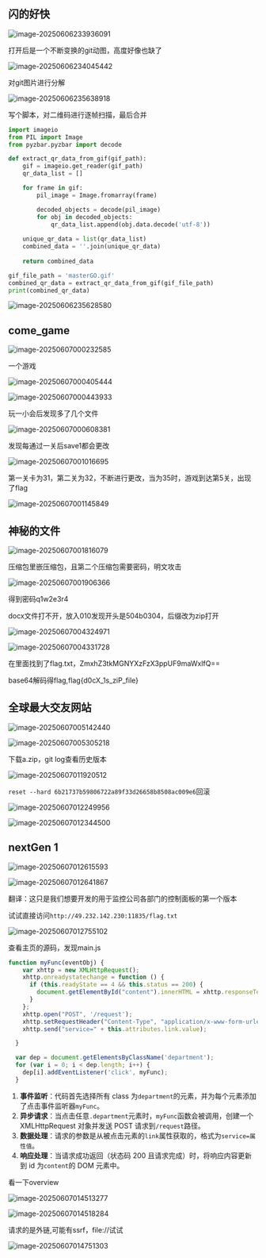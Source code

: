 ## 闪的好快

![image-20250606233936091](assets/image-20250606233936091.png)

打开后是一个不断变换的git动图，高度好像也缺了

![image-20250606234045442](assets/image-20250606234045442.png)

对git图片进行分解

![image-20250606235638918](assets/image-20250606235638918.png)

写个脚本，对二维码进行逐帧扫描，最后合并

```python
import imageio
from PIL import Image
from pyzbar.pyzbar import decode

def extract_qr_data_from_gif(gif_path):
    gif = imageio.get_reader(gif_path)
    qr_data_list = []

    for frame in gif:
        pil_image = Image.fromarray(frame)

        decoded_objects = decode(pil_image)
        for obj in decoded_objects:
            qr_data_list.append(obj.data.decode('utf-8'))
    
    unique_qr_data = list(qr_data_list)
    combined_data = ''.join(unique_qr_data)
    
    return combined_data

gif_file_path = 'masterGO.gif'
combined_qr_data = extract_qr_data_from_gif(gif_file_path)
print(combined_qr_data)
```

![image-20250606235628580](assets/image-20250606235628580.png)

## come_game

![image-20250607000232585](assets/image-20250607000232585.png)

一个游戏

![image-20250607000405444](assets/image-20250607000405444.png)

![image-20250607000443933](assets/image-20250607000443933.png)

玩一小会后发现多了几个文件

![image-20250607000608381](assets/image-20250607000608381.png)

发现每通过一关后save1都会更改

![image-20250607001016695](assets/image-20250607001016695.png)

第一关卡为31，第二关为32，不断进行更改，当为35时，游戏到达第5关，出现了flag

![image-20250607001145849](assets/image-20250607001145849.png)

## 神秘的文件

![image-20250607001816079](assets/image-20250607001816079.png)

压缩包里嵌压缩包，且第二个压缩包需要密码，明文攻击

![image-20250607001906366](assets/image-20250607001906366.png)

得到密码q1w2e3r4

docx文件打不开，放入010发现开头是504b0304，后缀改为zip打开

![image-20250607004324971](assets/image-20250607004324971.png)

![image-20250607004331728](assets/image-20250607004331728.png)

在里面找到了flag.txt，ZmxhZ3tkMGNYXzFzX3ppUF9maWxlfQ==

base64解码得flag,flag{d0cX_1s_ziP_file}

## 全球最大交友网站

![image-20250607005142440](assets/image-20250607005142440.png)

![image-20250607005305218](assets/image-20250607005305218.png)

下载a.zip，git log查看历史版本

![image-20250607011920512](assets/image-20250607011920512.png)

```reset --hard 6b21737b59806722a89f33d26658b8508ac009e6```回滚

![image-20250607012249956](assets/image-20250607012249956.png)

![image-20250607012344500](assets/image-20250607012344500.png)

## nextGen 1

![image-20250607012615593](assets/image-20250607012615593.png)

![image-20250607012641867](assets/image-20250607012641867.png)

翻译：这只是我们想要开发的用于监控公司各部门的控制面板的第一个版本

试试直接访问```http://49.232.142.230:11835/flag.txt```

![image-20250607012755102](assets/image-20250607012755102.png)

查看主页的源码，发现main.js

```js
function myFunc(eventObj) {
    var xhttp = new XMLHttpRequest();
    xhttp.onreadystatechange = function () {
      if (this.readyState == 4 && this.status == 200) {
        document.getElementById("content").innerHTML = xhttp.responseText;
      }
    };
    xhttp.open("POST", '/request');
    xhttp.setRequestHeader("Content-Type", "application/x-www-form-urlencoded");
    xhttp.send("service=" + this.attributes.link.value);

  }

  var dep = document.getElementsByClassName('department');
  for (var i = 0; i < dep.length; i++) {
    dep[i].addEventListener('click', myFunc);
  }
```

1. **事件监听**：代码首先选择所有 class 为`department`的元素，并为每个元素添加了点击事件监听器`myFunc`。
2. **异步请求**：当点击任意`.department`元素时，`myFunc`函数会被调用，创建一个 XMLHttpRequest 对象并发送 POST 请求到`/request`路径。
3. **数据处理**：请求的参数是从被点击元素的`link`属性获取的，格式为`service=属性值`。
4. **响应处理**：当请求成功返回（状态码 200 且请求完成）时，将响应内容更新到 id 为`content`的 DOM 元素中。



看一下overview

![image-20250607014513277](assets/image-20250607014513277.png)

![image-20250607014518284](assets/image-20250607014518284.png)

请求的是外链,可能有ssrf，file://试试

![image-20250607014751303](assets/image-20250607014751303.png)
